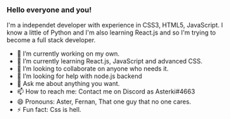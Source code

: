 ### Hello everyone and you!


I'm a independet developer with experience in CSS3, HTML5, JavaScript. I know a little of Python and I'm also learning React.js and so I'm trying to become a full stack developer.

- 🔭 I’m currently working on my own.
- 🌱 I’m currently learning React.js, JavaScript and advanced CSS.
- 👯 I’m looking to collaborate on anyone who needs it.
- 🤔 I’m looking for help with node.js backend
- 💬 Ask me about anything you want.
- 📫 How to reach me: Contact me on Discord as Asterki#4663
- 😄 Pronouns: Aster, Fernan, That one guy that no one cares.
- ⚡ Fun fact: Css is hell.

